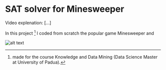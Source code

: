 # SAT solver for Minesweeper

Video explenation: [...]

In this project [^1] I coded from scratch the popular game Minesweeper and 

![alt text](<https://github.com/Marco-Furlan/Projects/blob/SAT Solver for Minesweeper/images/minesweeper.png?raw=true>)

[^1]: made for the course Knowledge and Data Mining (Data Science Master at University of Padua).